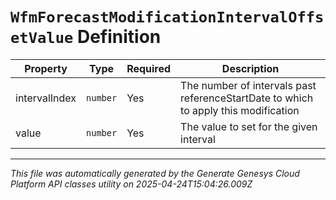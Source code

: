 # `WfmForecastModificationIntervalOffsetValue` Definition

| Property | Type | Required | Description |
|----------|------|----------|-------------|
| intervalIndex | `number` | Yes | The number of intervals past referenceStartDate to which to apply this modification |
| value | `number` | Yes | The value to set for the given interval |

---

*This file was automatically generated by the Generate Genesys Cloud Platform API classes utility on 2025-04-24T15:04:26.009Z*